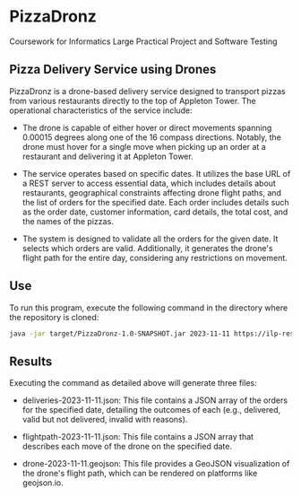 # PizzaDronz
Coursework for Informatics Large Practical Project and Software Testing 

## Pizza Delivery Service using Drones
PizzaDronz is a drone-based delivery service designed to transport pizzas from various restaurants directly to the top of Appleton Tower. The operational characteristics of the service include:

- The drone is capable of either hover or direct movements spanning 0.00015 degrees along one of the 16 compass directions. Notably, the drone must hover for a single move when picking up an order at a restaurant and delivering it at Appleton Tower.

- The service operates based on specific dates. It utilizes the base URL of a REST server to access essential data, which includes details about restaurants, geographical constraints affecting drone flight paths, and the list of orders for the specified date. Each order includes details such as the order date, customer information, card details, the total cost, and the names of the pizzas.

- The system is designed to validate all the orders for the given date. It selects which orders are valid. Additionally, it generates the drone's flight path for the entire day, considering any restrictions on movement.

## Use
To run this program, execute the following command in the directory where the repository is cloned:

```bash
java -jar target/PizzaDronz-1.0-SNAPSHOT.jar 2023-11-11 https://ilp-rest.azurewebsites.net randow_word
```

## Results
Executing the command as detailed above will generate three files:

- deliveries-2023-11-11.json: This file contains a JSON array of the orders for the specified date, detailing the outcomes of each (e.g., delivered, valid but not delivered, invalid with reasons).
  
- flightpath-2023-11-11.json: This file contains a JSON array that describes each move of the drone on the specified date.
  
- drone-2023-11-11.geojson: This file provides a GeoJSON visualization of the drone's flight path, which can be rendered on platforms like geojson.io.
